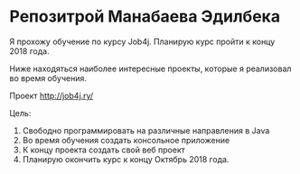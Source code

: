 # Репозитрой Манабаева Эдилбека

Я прохожу обучение по курсу Job4j. Планирую курс пройти к концу 2018 года.

Ниже находяться наиболее интересные проекты, которые я реализовал во время обучения.

Проект http://job4j.ry/ 

Цель:
1. Свободно программировать на различные направления в Java
2. Во время обучения создать консольное приложение
3. К концу проекта создать свой веб проект
4. Планирую окончить курс к концу Октябрь 2018 года.


